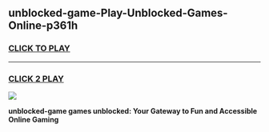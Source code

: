 
## unblocked-game-Play-Unblocked-Games-Online-p361h
<h3>
<a href="https://premium76.site?title=unblocked-game&ref=25A">CLICK TO PLAY</a></h3>
<hr>

<h3>
<a href="https://premium76.site?title=unblocked-game&ref=25A">CLICK 2 PLAY</a>
  
</h3>

<a href="https://premium76.site?title=unblocked-game&ref=25A"><img src="https://clearcache.store/games.png"></a>


**unblocked-game games unblocked: Your Gateway to Fun and Accessible Online Gaming**
